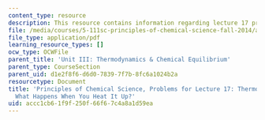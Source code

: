 ```yaml
---
content_type: resource
description: This resource contains information regarding lecture 17 problem.
file: /media/courses/5-111sc-principles-of-chemical-science-fall-2014/accc1cb61f9f250f66f67c4a8a1d59ea_MIT5_111F14_Lec17Prob.pdf
file_type: application/pdf
learning_resource_types: []
ocw_type: OCWFile
parent_title: 'Unit III: Thermodynamics & Chemical Equilibrium'
parent_type: CourseSection
parent_uid: d1e2f8f6-d6d0-7839-7f7b-8fc6a1024b2a
resourcetype: Document
title: 'Principles of Chemical Science, Problems for Lecture 17: Thermodynamics: Now
  What Happens When You Heat It Up?'
uid: accc1cb6-1f9f-250f-66f6-7c4a8a1d59ea
---
```


